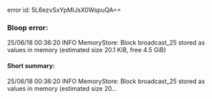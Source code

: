 error id: 5L6ezvSxYpMlJsX0WspuQA==
### Bloop error:

25/06/18 00:36:20 INFO MemoryStore: Block broadcast_25 stored as values in memory (estimated size 20.1 KiB, free 4.5 GiB)
#### Short summary: 

25/06/18 00:36:20 INFO MemoryStore: Block broadcast_25 stored as values in memory (estimated size 20...
